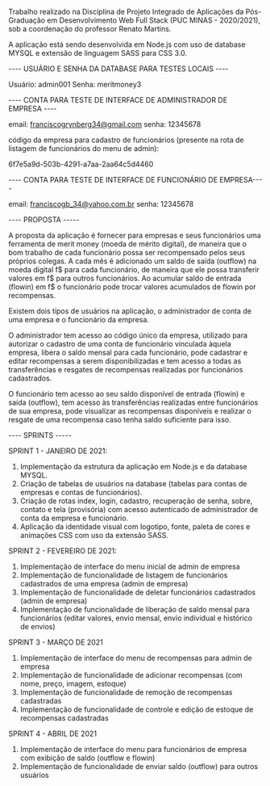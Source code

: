 Trabalho realizado na Disciplina de Projeto Integrado de Aplicações da Pós-Graduação em Desenvolvimento Web Full Stack (PUC MINAS - 2020/2021), sob a coordenação do professor Renato Martins.

A aplicação está sendo desenvolvida em Node.js com uso de database MYSQL e extensão de linguagem SASS para CSS 3.0.

---- USUÁRIO E SENHA DA DATABASE PARA TESTES LOCAIS ----

Usuário: admin001
Senha: meritmoney3

---- CONTA PARA TESTE DE INTERFACE DE ADMINISTRADOR DE EMPRESA ----

email: franciscogrynberg34@gmail.com
senha: 12345678

código da empresa para cadastro de funcionários (presente na rota de listagem de funcionários do menu de admin):

6f7e5a9d-503b-4291-a7aa-2aa64c5d4460

---- CONTA PARA TESTE DE INTERFACE DE FUNCIONÁRIO DE EMPRESA----

email: franciscogb_34@yahoo.com.br
senha: 12345678

---- PROPOSTA -----

A proposta da aplicação é fornecer para empresas e seus funcionários uma ferramenta de merit money (moeda de mérito digital), de maneira que o bom trabalho de cada funcionário possa ser recompensado pelos seus próprios colegas. A cada mês é adicionado um saldo de saída (outflow) na moeda digital f$ para cada funcionário, de maneira que ele possa transferir valores em f$ para outros funcionários. Ao acumular saldo de entrada (flowin) em f$ o funcionário pode trocar valores acumulados de flowin por recompensas.

Existem dois tipos de usuários na aplicação, o administrador de conta de uma empresa e o funcionário da empresa.

O administrador tem acesso ao código único da empresa, utilizado para autorizar o cadastro de uma conta de funcionário vinculada àquela empresa, libera o saldo mensal para cada funcionário, pode cadastrar e editar recompensas a serem disponibilizadas e tem acesso a todas as transferências e resgates de recompensas realizadas por funcionários cadastrados.

O funcionário tem acesso ao seu saldo disponível de entrada (flowin) e saída (outflow), tem acesso às transferências realizadas entre funcionários de sua empresa, pode visualizar as recompensas disponíveis e realizar o resgate de uma recompensa caso tenha saldo suficiente para isso. 


---- SPRINTS -----

SPRINT 1 - JANEIRO DE 2021:

1. Implementação da estrutura da aplicação em Node.js e da database MYSQL.
2. Criação de tabelas de usuários na database (tabelas para contas de empresas e contas de funcionários).
3. Criação de rotas index, login, cadastro, recuperação de senha, sobre, contato e tela (provisória) com acesso autenticado de administrador de conta da empresa e funcionário.
4. Aplicação da identidade visual com logotipo, fonte, paleta de cores e animações CSS com uso da extensão SASS.

SPRINT 2 - FEVEREIRO DE 2021:

1. Implementação de interface do menu inicial de admin de empresa
2. Implementação de funcionalidade de listagem de funcionários cadastrados de uma empresa (admin de empresa)
3. Implementação de funcionalidade de deletar funcionários cadastrados (admin de empresa)
4. Implementação de funcionalidade de liberação de saldo mensal para funcionários (editar valores, envio mensal, envio individual e histórico de envios)

SPRINT 3 - MARÇO DE 2021

1. Implementação de interface do menu de recompensas para admin de empresa
2. Implementação de funcionalidade de adicionar recompensas (com nome, preço, imagem, estoque)
3. Implementação de funcionalidade de remoção de recompensas cadastradas
4. Implementação de funcionalidade de controle e edição de estoque de recompensas cadastradas

SPRINT 4 - ABRIL DE 2021

1. Implementação de interface do menu para funcionários de empresa com exibição de saldo (outflow e flowin)
2. Implementação de funcionalidade de enviar saldo (outflow) para outros usuários